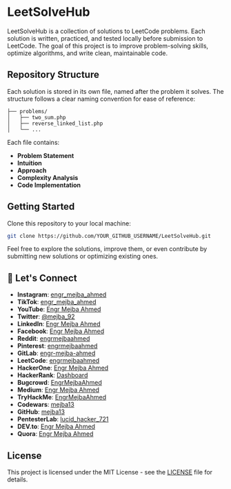 
# LeetSolveHub

LeetSolveHub is a collection of solutions to LeetCode problems. Each solution is written, practiced, and tested locally before submission to LeetCode. The goal of this project is to improve problem-solving skills, optimize algorithms, and write clean, maintainable code.

## Repository Structure

Each solution is stored in its own file, named after the problem it solves. The structure follows a clear naming convention for ease of reference:

```
├── problems/
│   ├── two_sum.php
│   ├── reverse_linked_list.php
│   └── ...
```

Each file contains:
- **Problem Statement**
- **Intuition**
- **Approach**
- **Complexity Analysis**
- **Code Implementation**

## Getting Started

Clone this repository to your local machine:

```bash
git clone https://github.com/YOUR_GITHUB_USERNAME/LeetSolveHub.git
```

Feel free to explore the solutions, improve them, or even contribute by submitting new solutions or optimizing existing ones.

## 🔗 Let's Connect
- **Instagram**: [engr_mejba_ahmed](https://www.instagram.com/engr_mejba_ahmed/)
- **TikTok**: [engr_mejba_ahmed](https://www.tiktok.com/@engr_mejba_ahmed)
- **YouTube**: [Engr Mejba Ahmed](https://www.youtube.com/channel/UCfLIuNxRfXT7HmvvB9Ld0SA)
- **Twitter**: [@mejba_92](https://x.com/mejba_92)
- **LinkedIn**: [Engr Mejba Ahmed](https://www.linkedin.com/in/engr-mejba-ahmed-795ab3165/)
- **Facebook**: [Engr Mejba Ahmed](https://www.facebook.com/engrmejbaahmed/)
- **Reddit**: [engrmejbaahmed](https://www.reddit.com/user/engrmejbaahmed/)
- **Pinterest**: [engrmejbaahmed](https://www.pinterest.com/engrmejbaahmed/)
- **GitLab**: [engr-mejba-ahmed](https://gitlab.com/engr-mejba-ahmed)
- **LeetCode**: [engrmejbaahmed](https://leetcode.com/u/engrmejbaahmed/)
- **HackerOne**: [Engr Mejba Ahmed](https://hackerone.com/engrmejbaahmed?type=user)
- **HackerRank**: [Dashboard](https://www.hackerrank.com/dashboard)
- **Bugcrowd**: [EngrMejbaAhmed](https://bugcrowd.com/EngrMejbaAhmed)
- **Medium**: [Engr Mejba Ahmed](https://medium.com/@engr-mejba-ahmed)
- **TryHackMe**: [EngrMejbaAhmed](https://tryhackme.com/r/p/EngrMejbaAhmed)
- **Codewars**: [mejba13](https://www.codewars.com/users/mejba13)
- **GitHub**: [mejba13](https://github.com/mejba13)
- **PentesterLab**: [lucid_hacker_721](https://pentesterlab.com/profile/lucid_hacker_721)
- **DEV.to**: [Engr Mejba Ahmed](https://dev.to/engrmejbaahmed)
- **Quora**: [Engr Mejba Ahmed](https://www.quora.com/profile/Engr-Mejba-Ahmed)

## License

This project is licensed under the MIT License - see the [LICENSE](LICENSE) file for details.
